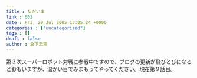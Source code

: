 ```yaml
---
title : ただいま
link : 602
date : Fri, 29 Jul 2005 13:05:24 +0000
categories : ["uncategorized"]
tags : []
draft : false
author : 倉下忠憲
---
```


第３次スーパーロボット対戦に参戦中ですので、ブログの更新が飛びとびになるとおもいますが、温かい目でみまもってやってください。現在第９話目。<br><br>
